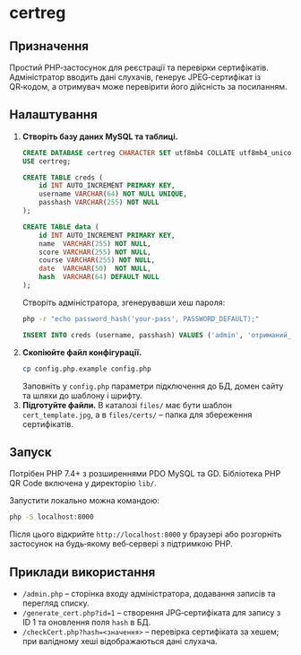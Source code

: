 # certreg

## Призначення
Простий PHP‑застосунок для реєстрації та перевірки сертифікатів. Адміністратор вводить дані слухачів, генерує JPEG‑сертифікат із QR‑кодом, а отримувач може перевірити його дійсність за посиланням.

## Налаштування
1. **Створіть базу даних MySQL та таблиці.**
   ```sql
   CREATE DATABASE certreg CHARACTER SET utf8mb4 COLLATE utf8mb4_unicode_ci;
   USE certreg;

   CREATE TABLE creds (
       id INT AUTO_INCREMENT PRIMARY KEY,
       username VARCHAR(64) NOT NULL UNIQUE,
       passhash VARCHAR(255) NOT NULL
   );

   CREATE TABLE data (
       id INT AUTO_INCREMENT PRIMARY KEY,
       name  VARCHAR(255) NOT NULL,
       score VARCHAR(255) NOT NULL,
       course VARCHAR(255) NOT NULL,
       date  VARCHAR(50)  NOT NULL,
       hash  VARCHAR(64) DEFAULT NULL
   );
   ```
   Створіть адміністратора, згенерувавши хеш пароля:
   ```bash
   php -r "echo password_hash('your-pass', PASSWORD_DEFAULT);"
   ```
   ```sql
   INSERT INTO creds (username, passhash) VALUES ('admin', 'отриманий_хеш');
   ```
2. **Скопіюйте файл конфігурації.**
   ```bash
   cp config.php.example config.php
   ```
   Заповніть у `config.php` параметри підключення до БД, домен сайту та шляхи до шаблону і шрифту.
3. **Підготуйте файли.** В каталозі `files/` має бути шаблон `cert_template.jpg`, а в `files/certs/` – папка для збереження сертифікатів.

## Запуск
Потрібен PHP 7.4+ з розширеннями PDO MySQL та GD. Бібліотека PHP QR Code включена у директорію `lib/`.

Запустити локально можна командою:
```bash
php -S localhost:8000
```
Після цього відкрийте `http://localhost:8000` у браузері або розгорніть застосунок на будь‑якому веб‑сервері з підтримкою PHP.

## Приклади використання
- `/admin.php` – сторінка входу адміністратора, додавання записів та перегляд списку.
- `/generate_cert.php?id=1` – створення JPG‑сертифіката для запису з ID 1 та оновлення поля `hash` в БД.
- `/checkCert.php?hash=<значення>` – перевірка сертифіката за хешем; при валідному хеші відображаються дані слухача.

